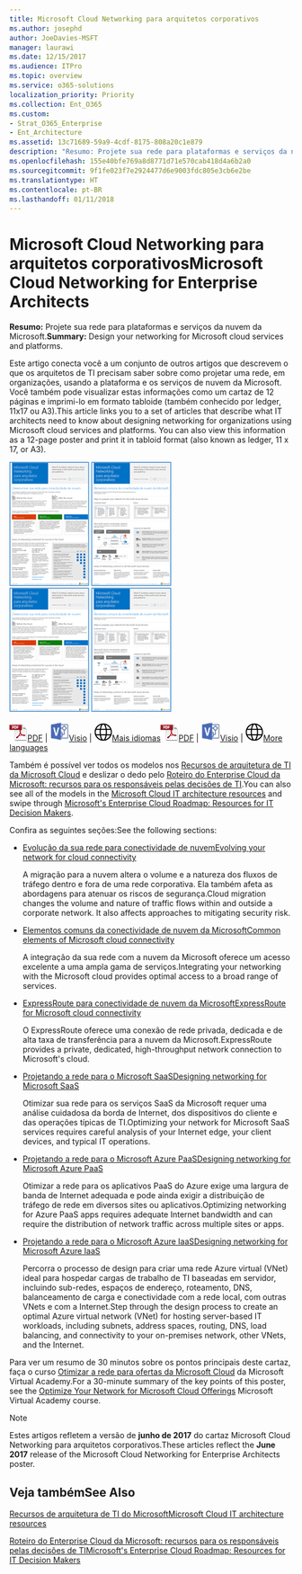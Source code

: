 ```yaml
---
title: Microsoft Cloud Networking para arquitetos corporativos
ms.author: josephd
author: JoeDavies-MSFT
manager: laurawi
ms.date: 12/15/2017
ms.audience: ITPro
ms.topic: overview
ms.service: o365-solutions
localization_priority: Priority
ms.collection: Ent_O365
ms.custom:
- Strat_O365_Enterprise
- Ent_Architecture
ms.assetid: 13c71689-59a9-4cdf-8175-808a20c1e879
description: "Resumo: Projete sua rede para plataformas e serviços da nuvem da Microsoft."
ms.openlocfilehash: 155e40bfe769a8d8771d71e570cab418d4a6b2a0
ms.sourcegitcommit: 9f1fe023f7e2924477d6e9003fdc805e3cb6e2be
ms.translationtype: HT
ms.contentlocale: pt-BR
ms.lasthandoff: 01/11/2018
---
```

# <a name="microsoft-cloud-networking-for-enterprise-architects"></a><span data-ttu-id="017b3-103">Microsoft Cloud Networking para arquitetos corporativos</span><span class="sxs-lookup"><span data-stu-id="017b3-103">Microsoft Cloud Networking for Enterprise Architects</span></span>

 <span data-ttu-id="017b3-104">**Resumo:** Projete sua rede para plataformas e serviços da nuvem da Microsoft.</span><span class="sxs-lookup"><span data-stu-id="017b3-104">**Summary:** Design your networking for Microsoft cloud services and platforms.</span></span>
  
<span data-ttu-id="017b3-p101">Este artigo conecta você a um conjunto de outros artigos que descrevem o que os arquitetos de TI precisam saber sobre como projetar uma rede, em organizações, usando a plataforma e os serviços de nuvem da Microsoft. Você também pode visualizar estas informações como um cartaz de 12 páginas e imprimi-lo em formato tabloide (também conhecido por ledger, 11x17 ou A3).</span><span class="sxs-lookup"><span data-stu-id="017b3-p101">This article links you to a set of articles that describe what IT architects need to know about designing networking for organizations using Microsoft cloud services and platforms. You can also view this information as a 12-page poster and print it in tabloid format (also known as ledger, 11 x 17, or A3).</span></span>
  
<span data-ttu-id="017b3-107">[![Imagem em miniatura do modelo de sistema de rede em nuvem da Microsoft](images/95e8ab6a-b4d0-4836-acc1-b0b77ebf46e6.png)  
](https://go.microsoft.com/fwlink/p/?linkid=842073)</span><span class="sxs-lookup"><span data-stu-id="017b3-107">[![Thumb image for Microsoft cloud networking model](images/95e8ab6a-b4d0-4836-acc1-b0b77ebf46e6.png)  
](https://go.microsoft.com/fwlink/p/?linkid=842073)</span></span>
  
<span data-ttu-id="017b3-108">![Arquivo PDF](images/ITPro_Other_PDFicon.png)[PDF](https://go.microsoft.com/fwlink/p/?linkid=842073) | ![Arquivo do Visio](images/ITPro_Other_VisioIcon.jpg)[Visio](https://go.microsoft.com/fwlink/p/?linkid=842074) | ![Ver uma página com as versões em outros idiomas](images/e16c992d-b0f8-48ae-bf44-db7a9fcaab9e.png)[Mais idiomas](https://www.microsoft.com/download/details.aspx?id=54425)</span><span class="sxs-lookup"><span data-stu-id="017b3-108">![PDF file](images/ITPro_Other_PDFicon.png)[PDF](https://go.microsoft.com/fwlink/p/?linkid=842073) | ![Visio file](images/ITPro_Other_VisioIcon.jpg)[Visio](https://go.microsoft.com/fwlink/p/?linkid=842074) | ![See a page with versions in additional languages](images/e16c992d-b0f8-48ae-bf44-db7a9fcaab9e.png)[More languages](https://www.microsoft.com/download/details.aspx?id=54425)</span></span>
  
<span data-ttu-id="017b3-109">Também é possível ver todos os modelos nos [Recursos de arquitetura de TI da Microsoft Cloud](microsoft-cloud-it-architecture-resources.md) e deslizar o dedo pelo [Roteiro do Enterprise Cloud da Microsoft: recursos para os responsáveis pelas decisões de TI]((https://aka.ms/cloudarchitecture)).</span><span class="sxs-lookup"><span data-stu-id="017b3-109">You can also see all of the models in the [Microsoft Cloud IT architecture resources](microsoft-cloud-it-architecture-resources.md) and swipe through [Microsoft's Enterprise Cloud Roadmap: Resources for IT Decision Makers]((https://aka.ms/cloudarchitecture)).</span></span>
  
<span data-ttu-id="017b3-110">Confira as seguintes seções:</span><span class="sxs-lookup"><span data-stu-id="017b3-110">See the following sections:</span></span>
  
- [<span data-ttu-id="017b3-111">Evolução da sua rede para conectividade de nuvem</span><span class="sxs-lookup"><span data-stu-id="017b3-111">Evolving your network for cloud connectivity</span></span>](evolving-your-network-for-cloud-connectivity.md)
    
    <span data-ttu-id="017b3-p102">A migração para a nuvem altera o volume e a natureza dos fluxos de tráfego dentro e fora de uma rede corporativa. Ela também afeta as abordagens para atenuar os riscos de segurança.</span><span class="sxs-lookup"><span data-stu-id="017b3-p102">Cloud migration changes the volume and nature of traffic flows within and outside a corporate network. It also affects approaches to mitigating security risk.</span></span>
    
- [<span data-ttu-id="017b3-114">Elementos comuns da conectividade de nuvem da Microsoft</span><span class="sxs-lookup"><span data-stu-id="017b3-114">Common elements of Microsoft cloud connectivity</span></span>](common-elements-of-microsoft-cloud-connectivity.md)
    
    <span data-ttu-id="017b3-115">A integração da sua rede com a nuvem da Microsoft oferece um acesso excelente a uma ampla gama de serviços.</span><span class="sxs-lookup"><span data-stu-id="017b3-115">Integrating your networking with the Microsoft cloud provides optimal access to a broad range of services.</span></span>
    
- [<span data-ttu-id="017b3-116">ExpressRoute para conectividade de nuvem da Microsoft</span><span class="sxs-lookup"><span data-stu-id="017b3-116">ExpressRoute for Microsoft cloud connectivity</span></span>](expressroute-for-microsoft-cloud-connectivity.md)
    
    <span data-ttu-id="017b3-117">O ExpressRoute oferece uma conexão de rede privada, dedicada e de alta taxa de transferência para a nuvem da Microsoft.</span><span class="sxs-lookup"><span data-stu-id="017b3-117">ExpressRoute provides a private, dedicated, high-throughput network connection to Microsoft's cloud.</span></span>
    
- [<span data-ttu-id="017b3-118">Projetando a rede para o Microsoft SaaS</span><span class="sxs-lookup"><span data-stu-id="017b3-118">Designing networking for Microsoft SaaS</span></span>](designing-networking-for-microsoft-saas.md)
    
    <span data-ttu-id="017b3-119">Otimizar sua rede para os serviços SaaS da Microsoft requer uma análise cuidadosa da borda de Internet, dos dispositivos do cliente e das operações típicas de TI.</span><span class="sxs-lookup"><span data-stu-id="017b3-119">Optimizing your network for Microsoft SaaS services requires careful analysis of your Internet edge, your client devices, and typical IT operations.</span></span>
    
- [<span data-ttu-id="017b3-120">Projetando a rede para o Microsoft Azure PaaS</span><span class="sxs-lookup"><span data-stu-id="017b3-120">Designing networking for Microsoft Azure PaaS</span></span>](designing-networking-for-microsoft-azure-paas.md)
    
    <span data-ttu-id="017b3-121">Otimizar a rede para os aplicativos PaaS do Azure exige uma largura de banda de Internet adequada e pode ainda exigir a distribuição de tráfego de rede em diversos sites ou aplicativos.</span><span class="sxs-lookup"><span data-stu-id="017b3-121">Optimizing networking for Azure PaaS apps requires adequate Internet bandwidth and can require the distribution of network traffic across multiple sites or apps.</span></span>
    
- [<span data-ttu-id="017b3-122">Projetando a rede para o Microsoft Azure IaaS</span><span class="sxs-lookup"><span data-stu-id="017b3-122">Designing networking for Microsoft Azure IaaS</span></span>](designing-networking-for-microsoft-azure-iaas.md)
    
    <span data-ttu-id="017b3-123">Percorra o processo de design para criar uma rede Azure virtual (VNet) ideal para hospedar cargas de trabalho de TI baseadas em servidor, incluindo sub-redes, espaços de endereço, roteamento, DNS, balanceamento de carga e conectividade com a rede local, com outras VNets e com a Internet.</span><span class="sxs-lookup"><span data-stu-id="017b3-123">Step through the design process to create an optimal Azure virtual network (VNet) for hosting server-based IT workloads, including subnets, address spaces, routing, DNS, load balancing, and connectivity to your on-premises network, other VNets, and the Internet.</span></span>
    
<span data-ttu-id="017b3-124">Para ver um resumo de 30 minutos sobre os pontos principais deste cartaz, faça o curso [Otimizar a rede para ofertas da Microsoft Cloud]((https://mva.microsoft.com/pt-BR/training-courses/optimize-your-network-for-microsoft-cloud-offerings-17743)) da Microsoft Virtual Academy.</span><span class="sxs-lookup"><span data-stu-id="017b3-124">For a 30-minute summary of the key points of this poster, see the [Optimize Your Network for Microsoft Cloud Offerings]((https://mva.microsoft.com/pt-BR/training-courses/optimize-your-network-for-microsoft-cloud-offerings-17743)) Microsoft Virtual Academy course.</span></span>
  
> [!NOTE]
> <span data-ttu-id="017b3-125">Estes artigos refletem a versão de **junho de 2017** do cartaz Microsoft Cloud Networking para arquitetos corporativos.</span><span class="sxs-lookup"><span data-stu-id="017b3-125">These articles reflect the **June 2017** release of the Microsoft Cloud Networking for Enterprise Architects poster.</span></span>
  
## <a name="see-also"></a><span data-ttu-id="017b3-126">Veja também</span><span class="sxs-lookup"><span data-stu-id="017b3-126">See Also</span></span>

[<span data-ttu-id="017b3-127">Recursos de arquitetura de TI do Microsoft</span><span class="sxs-lookup"><span data-stu-id="017b3-127">Microsoft Cloud IT architecture resources</span></span>](microsoft-cloud-it-architecture-resources.md)

<span data-ttu-id="017b3-128">[Roteiro do Enterprise Cloud da Microsoft: recursos para os responsáveis pelas decisões de TI]((https://sway.com/FJ2xsyWtkJc2taRD))</span><span class="sxs-lookup"><span data-stu-id="017b3-128">[Microsoft's Enterprise Cloud Roadmap: Resources for IT Decision Makers]((https://sway.com/FJ2xsyWtkJc2taRD))</span></span>



